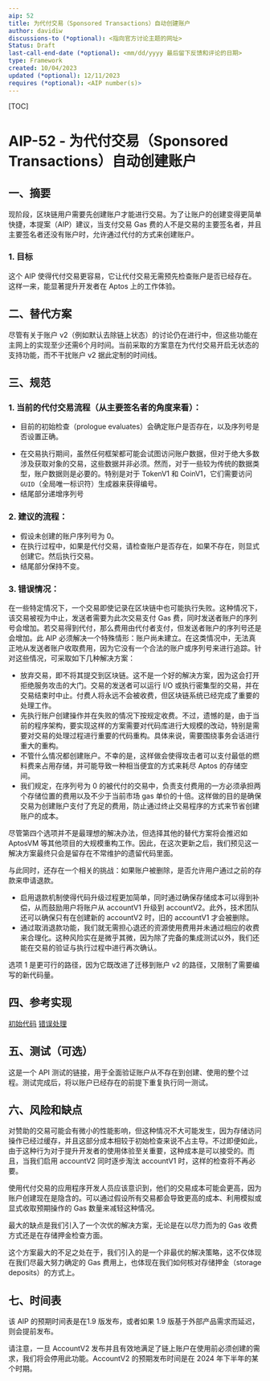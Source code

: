 ```yaml
---
aip: 52
title: 为代付交易（Sponsored Transactions）自动创建账户
author: davidiw
discussions-to (*optional): <指向官方讨论主题的网址>
Status: Draft
last-call-end-date (*optional): <mm/dd/yyyy 最后留下反馈和评论的日期>
type: Framework
created: 10/04/2023
updated (*optional): 12/11/2023
requires (*optional): <AIP number(s)>
---
```


[TOC]

# AIP-52 - 为代付交易（Sponsored Transactions）自动创建账户

## 一、摘要

现阶段，区块链用户需要先创建账户才能进行交易。为了让账户的创建变得更简单快捷，本提案（AIP）建议，当支付交易 Gas 费的人不是交易的主要签名者，并且主要签名者还没有账户时，允许通过代付的方式来创建账户。

### 1. 目标

这个 AIP 使得代付交易更容易，它让代付交易无需预先检查账户是否已经存在。这样一来，能显著提升开发者在 Aptos 上的工作体验。



## 二、替代方案

尽管有关于账户 v2（例如默认去除链上状态）的讨论仍在进行中，但这些功能在主网上的实现至少还需6个月时间。当前采取的方案意在为代付交易开启无状态的支持功能，而不干扰账户 v2 据此定制的时间线。



## 三、规范

### 1. 当前的代付交易流程（从主要签名者的角度来看）：
- 目前的初始检查（prologue evaluates）会确定账户是否存在，以及序列号是否设置正确。

* 在交易执行期间，虽然任何框架都可能会试图访问账户数据，但对于绝大多数涉及获取对象的交易，这些数据并非必须。然而，对于一些较为传统的数据类型，账户数据则是必要的。特别是对于 TokenV1 和 CoinV1，它们需要访问 `GUID`（全局唯一标识符）生成器来获得编号。
* 结尾部分递增序列号

### 2. 建议的流程：
* 假设未创建的账户序列号为 0。
* 在执行过程中，如果是代付交易，请检查账户是否存在，如果不存在，则显式创建它。然后执行交易。
* 结尾部分保持不变。

### 3. 错误情况：

在一些特定情况下，一个交易即使记录在区块链中也可能执行失败。这种情况下，该交易被视为中止，发送者需要为此次交易支付 Gas 费，同时发送者账户的序列号会增加。若交易得到代付，那么费用由代付者支付，但发送者账户的序列号还是会增加。此 AIP 必须解决一个特殊情形：账户尚未建立。在这类情况中，无法真正地从发送者账户收取费用，因为它没有一个合法的账户或序列号来进行追踪。针对这些情况，可采取如下几种解决方案：

* 放弃交易，即不将其提交到区块链。这不是一个好的解决方案，因为这会打开拒绝服务攻击的大门。交易的发送者可以运行 I/O 或执行密集型的交易，并在交易结束时中止。付费人将永远不会被收费，但区块链系统已经完成了重要的处理工作。
* 先执行账户创建操作并在失败的情况下按规定收费。不过，遗憾的是，由于当前的程序架构，要实现这样的方案需要对代码库进行大规模的改动，特别是需要对交易的处理过程进行重要的代码重构。具体来说，需要围绕事务会话进行重大的重构。
* 不管什么情况都创建账户。不幸的是，这样做会使得攻击者可以支付最低的燃料费来占用存储，并可能导致一种相当便宜的方式来耗尽 Aptos 的存储空间。
* 我们规定，在序列号为 0 的被代付的交易中，负责支付费用的一方必须承担两个存储位置的费用以及不少于当前市场 gas 单价的十倍。这样做的目的是确保交易为创建账户支付了充足的费用，防止通过终止交易程序的方式来节省创建账户的成本。

尽管第四个选项并不是最理想的解决办法，但选择其他的替代方案将会推迟如 AptosVM 等其他项目的大规模重构工作。因此，在这次更新之后，我们预见这一解决方案最终只会是留存在不常维护的遗留代码里面。 

与此同时，还存在一个相关的挑战：如果账户被删除，是否允许用户通过之前的存款来申请退款。

* 启用退款机制使得代码升级过程更加简单，同时通过确保存储成本可以得到补偿，从而鼓励用户将账户从 accountV1 升级到 accountV2。此外，技术团队还可以确保只有在创建新的 accountV2 时，旧的 accountV1 才会被删除。
* 通过取消退款功能，我们就无需担心退还的资源使用费用并未通过相应的收费来合理化。这种风险实在是微乎其微，因为除了完备的集成测试以外，我们还能在交易的验证与执行过程中进行再次确认。

选项 1 是更可行的路径，因为它既改进了迁移到账户 v2 的路径，又限制了需要编写的新代码量。



## 四、参考实现

[初始代码](https://github.com/aptos-labs/aptos-core/pull/10423)
[错误处理](https://github.com/aptos-labs/aptos-core/pull/11076)



## 五、测试（可选）

这是一个 API 测试的链接，用于全面验证账户从不存在到创建、使用的整个过程。测试完成后，将以账户已经存在的前提下重复执行同一测试。



## 六、风险和缺点

对赞助的交易可能会有微小的性能影响，但这种情况不大可能发生，因为存储访问操作已经过缓存，并且这部分成本相较于初始检查来说不占主导。不过即便如此，由于这种行为对于提升开发者的使用体验至关重要，这种成本是可以接受的。而且，当我们启用 accountV2 同时逐步淘汰 accountV1 时，这样的检查将不再必要。

使用代付交易的应用程序开发人员应该意识到，他们的交易成本可能会更高，因为账户创建现在是隐含的。可以通过假设所有交易都会导致更高的成本、利用模拟或显式收取预期操作的 Gas 数量来减轻这种情况。

最大的缺点是我们引入了一个次优的解决方案，无论是在以尽力而为的 Gas 收费方式还是在存储押金检查方面。 

这个方案最大的不足之处在于，我们引入的是一个非最优的解决策略，这不仅体现在我们尽最大努力确定的 Gas 费用上，也体现在我们如何核对存储押金（storage deposits）的方式上。

## 七、时间表

该 AIP 的预期时间表是在1.9 版发布，或者如果 1.9 版基于外部产品需求而延迟，则会提前发布。

请注意，一旦 AccountV2 发布并且有效地满足了链上账户在使用前必须创建的需求，我们将会停用此功能。AccountV2 的预期发布时间是在 2024 年下半年的某个时期。